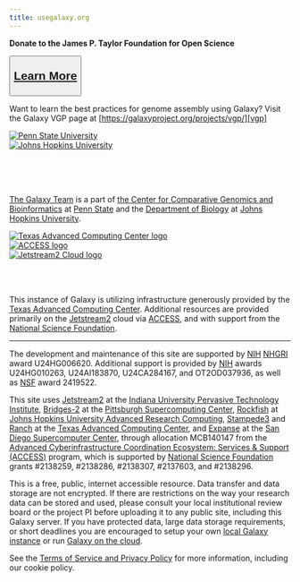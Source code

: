 ```yaml
---
title: usegalaxy.org
---
```


<div class="text-center my-5">

**Donate to the James P. Taylor Foundation for Open Science**

<button type="button" class="btn btn-secondary" style="font-size: 1.5em; font-weight: 600;">

[Learn More][jxtx-foundation]

</button>

</div>

<div class="alert alert-info trim-p">

Want to learn the best practices for genome assembly using Galaxy? Visit the Galaxy VGP page at [https://galaxyproject.org/projects/vgp/][vgp]

</div>

<div class="row">
<div class="col-md-4 order-1">
<div class="row align-items-center" style="min-height: 100px">
    <div class="col-sm-6 text-center"><a href="http://www.psu.edu/" target="_blank"><img src="/images/usegalaxy-welcome/psu_logo.png" alt="Penn State University"></a></div>
    <div class="col-sm-6 text-center"><a href="http://www.bio.jhu.edu/" target="_blank"><img src="/images/usegalaxy-welcome/jhu_logo.png" alt="Johns Hopkins University"></a></div>
</div>

[The Galaxy Team](https://galaxyproject.org/galaxy-team/) is a part of [the Center for Comparative Genomics and Bioinformatics][psu-bx] at [Penn State][psu] and the [Department of Biology][jhu-bio] at [Johns Hopkins University][jhu].

</div>
<div class="col-md-8 order-2">
<div class="row align-items-center" style="min-height: 100px">
    <div class="col-sm-4 text-center"><a href="https://www.tacc.utexas.edu/" target="_blank"><img src="/images/usegalaxy-welcome/tacc_logo.png" alt="Texas Advanced Computing Center logo"></a></div>
    <div class="col-sm-4 text-center"><a href="https://access-ci.org/" target="_blank"><img src="/images/usegalaxy-welcome/access_logo.png" alt="ACCESS logo"></a></div>
    <div class="col-sm-4 text-center"><a href="https://jetstream-cloud.org/" target="_blank"><img src="/images/usegalaxy-welcome/jetstream2_logo.png" alt="Jetstream2 Cloud logo"></a></div>
</div>

This instance of Galaxy is utilizing infrastructure generously provided by the [Texas Advanced Computing Center][tacc]. Additional resources are provided primarily on the [Jetstream2][jetstream2] cloud via [ACCESS][access], and with support from the [National Science Foundation][nsf].

</div>
</div>

---

The development and maintenance of this site are supported by [NIH][nih] [NHGRI][nhgri] award U24HG006620. Additional support is provided by [NIH][nih] awards U24HG010263, U24AI183870, U24CA284167, and OT2OD037936, as well as [NSF][nsf] award 2419522.

This site uses [Jetstream2][jetstream2] at the [Indiana University Pervasive Technology Institute][iu-pti], [Bridges-2][bridges2] at the [Pittsburgh Supercomputing Center][psc], [Rockfish][rockfish] at [Johns Hopkins University Advanced Research Computing][jhu-arch], [Stampede3][stampede3] and [Ranch][ranch] at the [Texas Advanced Computing Center][tacc], and [Expanse][expanse] at the [San Diego Supercomputer Center][sdsc], through allocation MCB140147 from the [Advanced Cyberinfrastructure Coordination Ecosystem: Services & Support (ACCESS)][access] program, which is supported by [National Science Foundation][nsf] grants #2138259, #2138286, #2138307, #2137603, and #2138296.

This is a free, public, internet accessible resource. Data transfer and data storage are not encrypted. If there are restrictions on the way your research data can be stored and used, please consult your local institutional review board or the project PI before uploading it to any public site, including this Galaxy server. If you have protected data, large data storage requirements, or short deadlines you are encouraged to setup your own [local Galaxy instance][get-galaxy] or run [Galaxy on the cloud][cloud-galaxy].

See the [Terms of Service and Privacy Policy][terms] for more information, including our cookie policy.

[hub]: http://galaxyproject.org/
[get-galaxy]: http://getgalaxy.org
[cloud-galaxy]: http://usegalaxy.org/cloud
[jxtx-foundation]: https://jxtxfoundation.org/
[vgp]: https://galaxyproject.org/projects/vgp/
[psu]: http://www.psu.edu/
[psu-bx]: http://www.bx.psu.edu/
[jhu]: http://www.jhu.edu/
[jhu-bio]: http://www.bio.jhu.edu/
[tacc]: https://tacc.utexas.edu/
[access]: https://access-ci.org/
[jetstream2]: https://jetstream-cloud.org/
[iu-pti]: https://pti.iu.edu/
[bridges2]: https://www.psc.edu/resources/bridges-2/
[psc]: https://www.psc.edu/
[rockfish]: https://www.arch.jhu.edu/about-arch/system-configuration/
[jhu-arch]: https://www.arch.jhu.edu/
[stampede3]: https://tacc.utexas.edu/systems/stampede3/
[ranch]: https://tacc.utexas.edu/systems/ranch/
[expanse]: https://www.sdsc.edu/services/hpc/expanse/
[sdsc]: https://www.sdsc.edu/
[nsf]: http://www.nsf.gov
[nih]: https://www.nih.gov/
[nhgri]: http://www.genome.gov
[terms]: https://usegalaxy.org/static/terms.html
